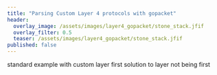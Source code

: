 ```yaml
---
title: "Parsing Custom Layer 4 protocols with gopacket"
header:
  overlay_image: /assets/images/layer4_gopacket/stone_stack.jfif
  overlay_filter: 0.5
  teaser: /assets/images/layer4_gopacket/stone_stack.jfif
published: false
---
```


standard example with custom layer first
solution to layer not being first